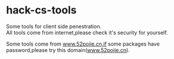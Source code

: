 # hack-cs-tools
Some tools for client side penestration.<br/>
All tools come from internet,please check it's security for yourself.

Some tools come from www.52pojie.cn,if some packages have password,please try this domain(www.52pojie.cn).

